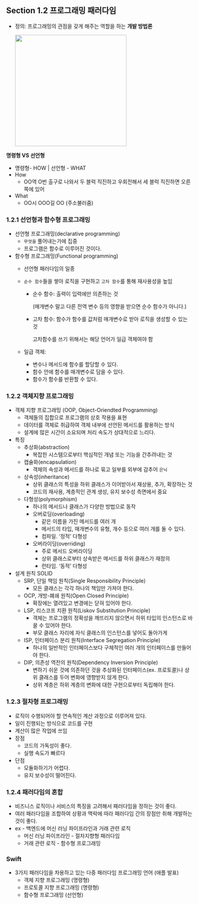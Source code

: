 ## Section 1.2 프로그래밍 패러다임

- 정의: 프로그래밍의 관점을 갖게 해주는 역할을 하는 **개발 방법론**
    
    <img src = "https://github.com/MaryJo-github/CS-Study/assets/124643545/f8f4ebdb-cd45-4e5c-ab81-6e8728964255" width = "300">

**명령형 VS 선언형**

- 명령형- HOW | 선언형 - WHAT
- How
    - OO역 O번 출구로 나와서 두 블럭 직진하고 우회전해서 세 블럭 직진하면 오른쪽에 있어
- What
    - OO시 OOO길 OO (주소불러줌)

### 1.2.1 선언형과 함수형 프로그래밍

- 선언형 프로그래밍(declarative programming)
    - `무엇을` 풀어내는가에 집중
    - 프로그램은 함수로 이루어진 것이다.
- 함수형 프로그래밍(Functional programming)
    - 선언형 패러다임의 일종
    - `순수 함수`들을 쌓아 로직을 구현하고 `고차 함수`를 통해 재사용성을 높임
        - 순수 함수: 출력이 입력에만 의존하는 것
            
            (매개변수 말고 다른 전역 변수 등의 영향을 받으면 순수 함수가 아니다.)
            
        - 고차 함수: 함수가 함수를 값처럼 매개변수로 받아 로직을 생성할 수 있는 것
            
            고차함수를 쓰기 위해서는 해당 언어가 일급 객체여야 함
            
    - 일급 객체:
        - 변수나 메서드에 함수를 할당할 수 있다.
        - 함수 안에 함수를 매개변수로 담을 수 있다.
        - 함수가 함수를 반환할 수 있다.

### 1.2.2 객체지향 프로그래밍

- 객체 지향 프로그래밍 (OOP, Object-Oriendted Programming)
    - 객체들의 집합으로 프로그램의 상호 작용을 표현
    - 데이터를 객체로 취급하여 객체 내부에 선언된 메서드를 활용하는 방식
    - 설계에 많은 시간이 소요되며 처리 속도가 상대적으로 느리다.
- 특징
    - 추상화(abstraction)
        - 복잡한 시스템으로부터 핵심적인 개념 또는 기능을 간추려내는 것
    - 캡슐화(encapsulation)
        - 객체의 속성과 메서드를 하나로 묶고 일부를 외부에 감추어 `은닉`
    - 상속성(inheritance)
        - 상위 클래스의 특성을 하위 클래스가 이어받아서 재상용, 추가, 확장하는 것
        - 코드의 재사용, 계층적인 관계 생성, 유지 보수성 측면에서 중요
    - 다형성(polymorphism)
        - 하나의 메서드나 클래스가 다양한 방법으로 동작
        - 오버로딩(overloading)
            - 같은 이름을 가진 메서드를 여러 개
            - 메서드의 타입, 매개변수의 유형, 개수 등으로 여러 개를 둘 수 있다.
            - 컴파일. ‘정적’ 다형성
        - 오버라이딩(overriding)
            - 주로 메서드 오버라이딩
            - 상위 클래스로부터 상속받은 메서드를 하위 클래스가 재정의
            - 런타임. ‘동적’ 다형성
- 설계 원칙 SOLID
    - SRP, 단일 책임 원칙(Single Responsibility Principle)
        - 모든 클래스는 각각 하나의 책임만 가져야 한다.
    - OCP, 개방-폐쇄 원칙(Open Closed Principle)
        - 확장에는 열려있고 변경에는 닫혀 있어야 한다.
    - LSP, 리스코프 치환 원칙(Liskov Substitution Principle)
        - 객체는 프로그램의 정확성을 깨뜨리지 않으면서 하위 타입의 인스턴스로 바꿀 수 있어야 한다.
        - 부모 클래스 자리에 자식 클래스의 인스턴스를 넣어도 돌아가게
    - ISP, 인터페이스 분리 원칙(Interface Segregation Principle)
        - 하나의 일반적인 인터페이스보다 구체적인 여러 개의 인터페이스를 만들어야 한다.
    - DIP, 의존성 역전의 원칙(Dependency Inversion Principle)
        - 변하기 쉬운 것에 의존하던 것을 추상화된 인터페이스(ex. 프로토콜)나 상위 클래스를 두어 변화에 영향받지 않게 한다.
        - 상위 계층은 하위 계층의 변화에 대한 구현으로부터 독립해야 한다.

### 1.2.3 절차형 프로그래밍

- 로직이 수행되어야 할 연속적인 계산 과정으로 이루어져 있다.
- 일이 진행되는 방식으로 코드를 구현
- 계산이 많은 작업에 쓰임
- 장점
    - 코드의 가독성이 좋다.
    - 실행 속도가 빠르다
- 단점
    - 모듈화하기가 어렵다.
    - 유지 보수성이 떨어진다.

### 1.2.4 패러다임의 혼합

- 비즈니스 로직이나 서비스의 특징을 고려해서 패러다임을 정하는 것이 좋다.
- 여러 패러다임을 조합하여 상황과 맥락에 따라 패러다임 간의 장점만 취해 개발하는 것이 좋다.
- ex - 백엔드에 머신 러닝 파이프라인과 거래 관련 로직
    - 머신 러닝 파이프라인 - 절차지향형 패러다임
    - 거래 관련 로직 - 함수형 프로그래밍

### Swift

- 3가지 패러다임을 차용하고 있는 다중 패러다임 프로그래밍 언어 (애플 발표)
    - 객체 지향 프로그래밍 (명령형)
    - 프로토콜 지향 프로그래밍 (명령형)
    - 함수형 프로그래밍 (선언형)
